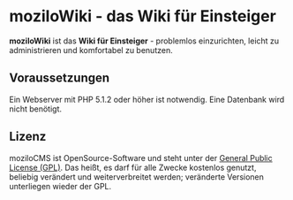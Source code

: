 # moziloWiki - das Wiki für Einsteiger

**moziloWiki** ist das **Wiki für Einsteiger** - problemlos einzurichten, leicht zu administrieren und komfortabel zu benutzen. 
 
## Voraussetzungen

Ein Webserver mit PHP 5.1.2 oder höher ist notwendig. Eine Datenbank wird nicht benötigt.

## Lizenz
moziloCMS ist OpenSource-Software und steht unter der [General Public License (GPL)](http://www.fsf.org/licensing/licenses/gpl.txt). Das heißt, es darf für alle Zwecke kostenlos genutzt, beliebig verändert und weiterverbreitet werden; veränderte Versionen unterliegen wieder der GPL.
